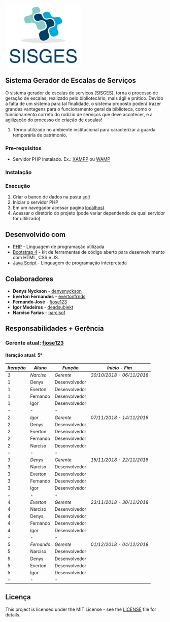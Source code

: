 <img src="img/logotipo.png">


## Sistema Gerador de Escalas de Serviços

  O sistema gerador de escalas de serviços (SISGES), torna o processo de geração de
escalas, realizado pelo bibliotecário, mais ágil e prático. Devido a falta de um sistema para
tal finalidade, o sistema proposto poderá trazer grandes vantagens para o funcionamento
geral da biblioteca, como o funcionamento correto do rodízio de serviços que deve
acontecer, e a agilização do processo de criação de escalas!

1. Termo utilizado no ambiente institucional para caracterizar a guarda temporária de patrimonio.

### Pre-requisitos

* Servidor PHP instalado. Ex.: [XAMPP](https://www.apachefriends.org/download.html) ou [WAMP](http://www.wampserver.com/en/)

### Instalação

### Execução

1. Criar o banco de dados na pasta [sql/](https://github.com/rodrigoaggeu/GP3U/tree/master/sql)
2. Iniciar o servidor PHP
3. Em um navegador acessar pagina [localhost](http://localhost)
4. Acessar o diretório do projeto (pode variar dependendo de qual servidor for ultilizado)

## Desenvolvido com

* [PHP](http://php.net/) - Linguagem de programação utilizada
* [Bootstrap 4](https://getbootstrap.com/) - kit de ferramentas de código aberto para desenvolvimento com HTML, CSS e JS.
* [Java Script](https://www.javascript.com/) - Linguagem de programação interpretada

## Colaboradores

* **Denys Nyckson** - [denysnyckson](https://github.com/denysnyckson)
* **Everton Fernandes** - [evertonfrnds](https://github.com/evertonfrnds)
* **Fernando José** - [fjose123](https://github.com/fjose123)
* **Igor Medeiros** - [deadsubjekt](https://github.com/deadsubjekt)
* **Narciso Farias** - [narcisof](https://github.com/narcisof)

## Responsabilidades + Gerência

### Gerente atual: [fjose123](https://github.com/fjose123)

#### Iteração atual: 5ª

| *Iteração* | *Aluno*     | *Função*      | *Inicio - Fim*          |
| ---------- | ----------- | ------------- | ----------------------- |
| *1*        | *Narciso*   | *Gerente*     |*30/10/2018 - 06/11/2018*|
| 1          | Denys       | Desenvolvedor |                         |
| 1          | Everton     | Desenvolvedor |                         |
| 1          | Fernando    | Desenvolvedor |                         |
| 1          | Igor        | Desenvolvedor |                         |
| -          | -           | -             |                         |
| *2*        | *Igor*      | *Gerente*     |*07/11/2018 - 14/11/2018*|
| 2          | Denys       | Desenvolvedor |                         |
| 2          | Everton     | Desenvolvedor |                         |
| 2          | Fernando    | Desenvolvedor |                         |
| 2          | Narciso     | Desenvolvedor |                         |
| -          | -           | -             |                         |
| *3*        | *Denys*     | *Gerente*     |*15/11/2018 - 22/11/2018*|
| 3          | Narciso     | Desenvolvedor |                         |
| 3          | Everton     | Desenvolvedor |                         |
| 3          | Fernando    | Desenvolvedor |                         |
| 3          | Igor        | Desenvolvedor |                         |
| -          | -           | -             |                         |
| *4*        | *Everton*   | *Gerente*     |*23/11/2018 - 30/11/2018*|
| 4          | Narciso     | Desenvolvedor |                         |
| 4          | Denys       | Desenvolvedor |                         |
| 4          | Fernando    | Desenvolvedor |                         |
| 4          | Igor        | Desenvolvedor |                         |
| -          | -           | -             |                         |
| *5*        | *Fernando*  | *Gerente*     |*01/12/2018 - 04/12/2018*|
| 5          | Narciso     | Desenvolvedor |                         |
| 5          | Denys       | Desenvolvedor |                         |
| 5          | Everton     | Desenvolvedor |                         |
| 5          | Igor        | Desenvolvedor |                         |
| -          | -           | -             |                         |

## Licença

This project is licensed under the MIT License - see the [LICENSE](https://github.com/denysnyckson/SISGES/blob/master/LICENSE) file for details.
